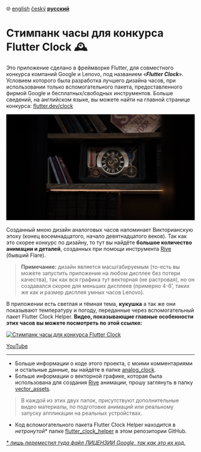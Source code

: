:globe_with_meridians:  [english](README.md)	[český](README.cz.md)	**<u>русский</u>**

# Стимпанк часы для конкурса Flutter Clock :mantelpiece_clock:

Это приложение сделано в фреймворке Flutter, для совместного конкурса компаний Google и Lenovo, под названием «***Flutter Clock***». Условием которого была разработка лучшего дизайна часов, при использовании только вспомогательного пакета, предоставленного фирмой Google и бесплатных/свободных инструментов. Больше сведений, на английском языке, вы можете найти на главной странице конкурса: [flutter.dev/clock](https://flutter.dev/clock)

![Визуализация Стимпанк часов](preview.jpg)

Созданный мною дизайн аналоговых часов напоминает Викторианскую эпоху (конец восемнадцатого, начало девятнадцатого веков). Так как это скорее конкурс по дизайну, то тут вы найдёте **большое количество анимации и деталей**, созданных при помощи инструмента [Rive](https://rive.app) (бывший Flare).
> **Примечание:** дизайн является масштабируемым (то-есть вы можете запустить приложение на любом дисплее без потери качества), так как вся графика тут векторная (не растровая), но он создавался скорее для меньших дисплеев (примерно 4-6’, таких же как и размер дисплея умных часов Lenovo).

В приложении есть светлая и тёмная тема, **кукушка** а так же они показывают температуру и погоду, переданные через вспомогательный пакет Flutter Clock Helper. **Видео, показывающие главные особенности этих часов вы можете посмотреть по этой ссылке:**

[![Стимпанк часы для конкурса Flutter Clock](http://img.youtube.com/vi/DQluq00k9hs/maxresdefault.jpg)](http://www.youtube.com/watch?v=DQluq00k9hs)

[YouTube](http://www.youtube.com/watch?v=DQluq00k9hs)

---

* Больше информации о коде этого проекта, с моими комментариями и остальные данные, вы найдёте в папке [analog_clock](./analog_clock).
* Больше информации о векторной графике, которая была использована для создания [Rive](https://rive.app) анимации, прошу заглянуть в папку [vector_assets](./vector_assets).

> В каждой из этих двух папок, присутствуют дополнительные видео материалы, по подготовке анимаций или реальному запуску аппликации на реальных устройствах.

* Код вспомогательного  пакета Flutter Clock Helper находится в *нетронутой** папке [flutter_clock_helper](./flutter_clock_helper) в этом репозитории GitHub.

[* *лишь переместил туда файл ЛИЦЕНЗИИ Google, так как это их код.*](./flutter_clock_helper/LICENSE)